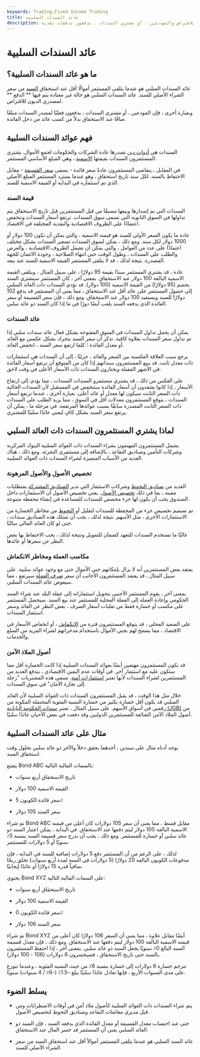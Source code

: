 ```yaml
---
keywords: Trading,Fixed Income Trading
title: عائد السندات السلبية
description: عائد السندات السلبي هو موقف غير عادي يتم فيه الدفع لمصدري الديون للاقتراض والمودعين ، أو مشتري السندات ، يدفعون تدفقات نقدية.
---
```


# عائد السندات السلبية
## ما هو عائد السندات السلبية؟

عائد السندات السلبي هو عندما يتلقى المستثمر أموالًا أقل عند استحقاق [السند](/bond) من سعر الشراء الأصلي للسند. عائد السندات السلبي هو حالة غير معتادة يتم فيها ** الدفع ** لمصدري الديون للاقتراض.

وبعبارة أخرى ، فإن المودعين ، أو مشتري السندات ، يدفعون فعليًا لمصدر السندات مبلغًا صافًا عند الاستحقاق بدلاً من كسب عائد من دخل الفائدة.

## فهم عوائد السندات السلبية

السندات هي [أدوات دين](/debtinstrument) تصدرها عادة الشركات والحكومات لجمع الأموال. يشتري المستثمرون السندات بقيمتها [الاسمية](/facevalue) ، وهي المبلغ الأساسي المستثمر.

في المقابل ، يتقاضى المستثمرون عادةً سعر فائدة - يسمى [سعر القسيمة](/coupon-rate) - مقابل الاحتفاظ بالسند. لكل سند تاريخ استحقاق ، وهو عندما يسترد المستثمر المبلغ الأصلي الذي تم استثماره في البداية أو القيمة الاسمية للسند.

### قيمة السند

السندات التي تم إصدارها وبيعها مسبقًا من قبل المستثمرين قبل تاريخ الاستحقاق يتم تداولها في السوق الثانوية التي تسمى سوق السندات. ترتفع أسعار السندات وتنخفض اعتمادًا على الظروف الاقتصادية والنقدية المختلفة في الاقتصاد.

عادة ما يكون السعر الأولي للسند هو قيمته الاسمية ، والتي يمكن أن تكون 100 دولار أو 1000 دولار لكل سند. ومع ذلك ، يمكن لسوق السندات تسعير السندات بشكل مختلف اعتمادًا على عدد من العوامل ، والتي يمكن أن تشمل الظروف الاقتصادية ، والعرض والطلب على السندات ، وطول الوقت حتى انتهاء الصلاحية ، وجودة الائتمان للجهة المصدرة. نتيجة لذلك ، قد لا يتلقى المستثمر القيمة الاسمية للسند عند بيعه.

عادة ، قد يشتري المستثمر سندًا بقيمة 95 دولارًا ، على سبيل المثال ، ويتلقى القيمة الاسمية البالغة 100 دولار عند الاستحقاق. بمعنى آخر ، كان المستثمر سيشتري السند بخصم (95 دولارًا) من القيمة الاسمية (100 دولار). قد تؤدي السندات ذات العائد السلبي إلى حصول المستثمر على عائد أقل عند الاستحقاق ، مما يعني أن المستثمر قد يدفع 102 دولارًا للسند ويستعيد 100 دولار عند الاستحقاق. ومع ذلك ، فإن سعر القسيمة أو سعر الفائدة الذي يدفعه السند يلعب أيضًا دورًا في ما إذا كان السند ذو عائد سلبي.

### عائد السندات

يمكن أن يحمل تداول السندات في السوق المفتوحة بشكل فعال عائد سندات سلبي إذا تم تداول سعر السندات بعلاوة كافية. تذكر أن سعر السند يتحرك بشكل عكسي مع العائد أو معدل الفائدة ؛ كلما ارتفع سعر السند ، انخفض العائد.

يرجع سبب العلاقة العكسية بين السعر والعائد ، جزئيًا ، إلى أن السندات هي استثمارات ذات معدل ثابت. قد يبيع المستثمرون سنداتهم إذا كان من المتوقع أن ترتفع أسعار الفائدة في الأشهر المقبلة ويختارون السندات ذات الأسعار الأعلى في وقت لاحق.

على العكس من ذلك ، قد يشتري مستثمرو السندات السندات ، مما يؤدي إلى ارتفاع الأسعار ، إذا كانوا يعتقدون أن أسعار الفائدة ستنخفض في المستقبل لأن السندات الحالية ذات السعر الثابت سيكون لها معدل أو عائد أعلى. بعبارة أخرى ، عندما ترتفع أسعار السندات ، يتوقع المستثمرون معدلات أقل في السوق ، مما يزيد الطلب على السندات ذات السعر الثابت المصدرة سابقًا بسبب عوائدها المرتفعة. في مرحلة ما ، يمكن أن يرتفع سعر السند بشكل كافٍ ليعني عائدًا سلبيًا للمشتري.

## لماذا يشتري المستثمرون السندات ذات العائد السلبي

يشمل المستثمرون المهتمون بشراء السندات ذات العوائد السلبية البنوك المركزية وشركات التأمين وصناديق التقاعد ، بالإضافة إلى مستثمري التجزئة. ومع ذلك ، هناك العديد من الأسباب المتميزة لشراء السندات ذات العوائد السلبية.

### تخصيص الأصول والأصول المرهونة

العديد من [صناديق التحوط](/hedgefund) وشركات الاستثمار التي تدير [الصناديق المشتركة](/mutualfund) بمتطلبات معينة ، بما في ذلك [تخصيص الأصول](/assetallocation). يعني تخصيص الأصول أن الاستثمارات داخل الصندوق يجب أن يكون لها جزء مخصص للسندات للمساعدة في إنشاء محفظة متنوعة.

تم تصميم تخصيص جزء من المحفظة للسندات لتقليل أو [التحوط](/hedge) من مخاطر الخسارة من الاستثمارات الأخرى ، مثل الأسهم. نتيجة لذلك ، يجب أن تمتلك هذه الصناديق سندات ، حتى لو كان العائد المالي سالبًا.

غالبًا ما تستخدم السندات للتعهد كضمان للتمويل ونتيجة لذلك ، يجب الاحتفاظ بها بغض النظر عن سعرها أو عائدها.

### مكاسب العملة ومخاطر الانكماش

يعتقد بعض المستثمرين أنه لا يزال بإمكانهم جني الأموال حتى مع وجود عوائد سلبية. على سبيل المثال ، قد يعتقد المستثمرون الأجانب أن سعر [صرف العملة](/exchangerate) سيرتفع ، مما سيعوض عائد السندات السلبي.

بمعنى آخر ، يقوم المستثمر الأجنبي بتحويل استثماراته إلى عملة البلد عند شراء السند الحكومي وإعادة العملة إلى العملة المحلية للمستثمر عند بيع السند. سيحصل المستثمر على مكسب أو خسارة فقط من تقلبات أسعار الصرف ، بغض النظر عن العائد وسعر استثمار السندات.

على الصعيد المحلي ، قد يتوقع المستثمرون فترة من [الانكماش](/deflation) ، أو انخفاض الأسعار في الاقتصاد ، مما يسمح لهم بجني الأموال باستخدام مدخراتهم لشراء المزيد من السلع والخدمات.

### أصول الملاذ الآمن

قد يكون المستثمرون مهتمين أيضًا بعوائد السندات السلبية إذا كانت الخسارة أقل مما ستكون عليه مع استثمار آخر. في أوقات عدم اليقين الاقتصادي ، يندفع العديد من المستثمرين لشراء السندات لأنها تعتبر [استثمارات آمنة](/safe-haven). تسمى هذه المشتريات "رحلة إلى تجارة الأمان" في سوق السندات.

خلال مثل هذا الوقت ، قد يقبل المستثمرون السندات ذات العوائد السلبية لأن العائد السلبي قد يكون أقل خسارة بكثير من خسارة النسبة المئوية المحتملة المكونة من رقمين في أسواق الأسهم. على سبيل المثال ، تعتبر [سندات الحكومة اليابانية (JGB)](/jgb) من أصول الملاذ الآمن الشائعة للمستثمرين الدوليين وقد دفعت في بعض الأحيان عائدًا سلبيًا.

## مثال على عائد السندات السلبية

يوجد أدناه مثال على سندين ، أحدهما يحقق دخلاً والآخر ذو عائد سلبي بحلول وقت استحقاق السند.

يتمتع Bond ABC بالسمات المالية التالية:

- تاريخ الاستحقاق أربع سنوات

- القيمة الاسمية 100 دولار

- سعر فائدة الكوبون 5٪

- سعر السند 105 دولار

تم شراء Bond ABC مقابل قسط ، مما يعني أن سعر 105 دولارات كان أعلى من قيمته الاسمية البالغة 100 دولار ليتم دفعها عند الاستحقاق. في البداية ، يمكن اعتبار السند ذو عائد سلبي أو خسارة للمستثمر. ومع ذلك ، يجب أن ندرج سعر قسيمة السند بنسبة 5٪ سنويًا أو 5 دولارات للمستثمر.

لذلك ، على الرغم من أن المستثمر دفع 5 دولارات إضافية للسند في البداية ، فإن مدفوعات الكوبون البالغة 20 دولارًا (5 دولارات في السنة لمدة أربع سنوات) تخلق ربحًا صافياً قدره 15 دولارًا أو عائدًا إيجابيًا.

يحتوي Bond XYZ على السمات المالية التالية:

- تاريخ الاستحقاق أربع سنوات

- القيمة الاسمية 100 دولار

- سعر فائدة الكوبون 0٪

- سعر السند 106 دولار

تم شراء Bond XYZ أيضًا مقابل علاوة ، مما يعني أن السعر 106 دولارًا كان أعلى من قيمته الاسمية البالغة 100 دولار ليتم دفعها عند الاستحقاق. ومع ذلك ، فإن معدل قسيمة السند البالغ 0٪ سنويًا يجعل السند ذو عائد سلبي. بمعنى آخر ، إذا احتفظ المستثمرون بالسند حتى تاريخ الاستحقاق ، فسيخسرون 6 دولارات (106 - 100 دولار).

تترجم خسارة 6 دولارات إلى خسارة بنسبة 6٪ من حيث النسبة المئوية ، وعندما تتوزع على مدى السنوات الأربع ، فإنها تعادل عائدًا سلبيًا يبلغ -1.5٪ (-6٪ / 4 سنوات) سنويًا.

## يسلط الضوء

- يتم شراء السندات ذات العوائد السلبية كأصول ملاذ آمن في أوقات الاضطرابات ومن قبل مديري معاشات التقاعد وصناديق التحوط لتخصيص الأصول.

- حتى عند احتساب معدل القسيمة أو معدل الفائدة الذي يدفعه السند ، فإن السند ذو العائد السلبي يعني أن المستثمر قد خسر المال عند الاستحقاق.

- عائد السند السلبي هو عندما يتلقى المستثمر أموالاً أقل عند استحقاق السند من سعر الشراء الأصلي للسند.

